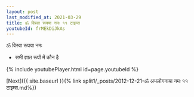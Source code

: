 ```yaml
---
layout: post
last_modified_at: 2021-03-29
title: ॐ विस्वा रूपया नमः ११ टाइम्स
youtubeId: frMEkDiJkAs
---
```

 
 
 ॐ विस्वा रूपया नमः  
 
 -  सभी ज्ञात रूपों में कौन है 
 
  
 
  
 
 
 
 
 
 


{% include youtubePlayer.html id=page.youtubeId %}
 
[Next]({{ site.baseurl }}{% link  split1/_posts/2012-12-21-ॐ अभलोगनाया नमः ११ टाइम्स.md%})
 
